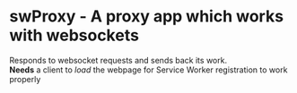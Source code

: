 <h1>swProxy - A proxy app which works with websockets</h1>
Responds to websocket requests and sends back its work.<br>
<strong>Needs</strong> a client to <em>load</em> the webpage for Service Worker registration to work properly
